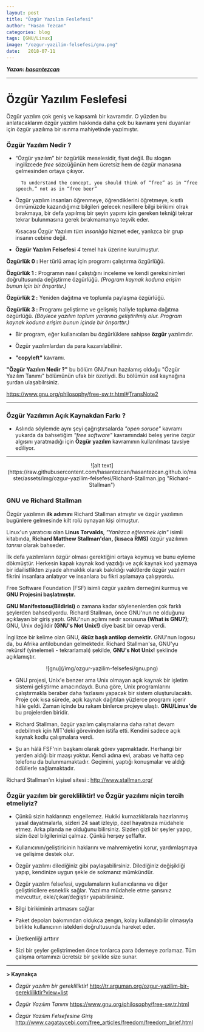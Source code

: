 ```yaml
---
layout: post
title: "Özgür Yazılım Feslefesi"
author: "Hasan Tezcan"
categories: blog
tags: [GNU/Linux]
image: "/ozgur-yazilim-felsefesi/gnu.png"
date:   2018-07-11
---
```



***Yazan: [hasantezcan](https://github.com/hasantezcan)***

---

# Özgür Yazılım Feslefesi

Özgür yazılım çok geniş ve kapsamlı bir kavramdır. O yüzden bu anlatacaklarım özgür yazılım hakkında daha çok bu kavramı yeni duyanlar için özgür yazılıma bir ısınma mahiyetinde yazılmıştır.

### **Özgür Yazılım Nedir ?**

- “Özgür yazılım” bir özgürlük meselesidir, fiyat değil.
Bu slogan ingilizcede *free* sözcüğünün hem ücretsiz hem de özgür manasına gelmesinden ortaya çıkıyor.

      
      	To understand the concept, you should think of “free” as in “free speech,” not as in “free beer”


- Özgür yazılım insanları öğrenmeye, öğrendiklerini öğretmeye, kısıtlı ömrümüzde kazandığımız bilgileri gelecek nesillere bilgi birikimi olrak bırakmaya, bir defa yapılmış bir şeyin yapımı için gereken tekniği tekrar tekrar bulunmasına gerek bırakmamamya teşvik eder.

  Kısacası Özgür Yazılım *tüm insanlığa* hizmet eder, yanlızca bir grup insanın cebine değil.

* **Özgür Yazılım Felsefesi** *4* temel hak üzerine kurulmuştur.

 **Özgürlük 0 :** Her türlü amaç için programı çalıştırma özgürlüğü.

 **Özgürlük 1 :** Programın nasıl çalıştığını inceleme ve kendi gereksinimleri doğrultusunda değiştirme özgürlüğü. *(Program kaynak koduna erişim bunun için bir önşarttır.)*

 **Özgürlük 2 :** Yeniden dağıtma ve toplumla paylaşma özgürlüğü.

 **Özgürlük 3 :** Programı geliştirme ve gelişmiş haliyle topluma dağıtma özgürlüğü. *(Böylece yazılım toplum yararına geliştirilmiş olur. Program kaynak koduna erişim bunun içinde bir önşarttır.)*

- Bir program, eğer kullanıcıları bu özgürlüklere sahipse **özgür** yazılımdır.

- Özgür yazılımlardan da para kazanılabilinir.

- **"copyleft"** kavramı.  

**"Özgür Yazılım Nedir ?"**  bu bölüm GNU'nun hazılamış olduğu "Özgür Yazılım Tanımı" bölümünün ufak bir özetiydi. Bu bölümün asıl kaynağına şurdan ulaşabilrsiniz.

https://www.gnu.org/philosophy/free-sw.tr.html#TransNote2

---

### **Özgür Yazılımın Açık Kaynakdan Farkı ?**

- Aslında söylemde aynı şeyi çağrıştırsalarda *"open soruce"* kavramı yukarda da bahsetiğim *"free software"* kavramındaki beleş yerine özgür algısını yaratmadığı için **Özgür yazılım** kavramının kullanılması tavsiye ediliyor.

---

<p align="center">
  ![alt text](https://raw.githubusercontent.com/hasantezcan/hasantezcan.github.io/master/assets/img/ozgur-yazilim-felsefesi/Richard-Stallman.jpg "Richard-Stallman")

</p>

### **GNU ve Richard Stallman**

Özgür yazılımın **ilk adımını** Richard Stallman atmıştır ve özgür yazılımın bugünlere gelmesinde kilt rolü oynayan kişi olmuştur.

Linux'un yaratıcısı olan **Linus Torvalds**, *"Yanlızca eğlenmek için"* isimli kitabında, **Richard Matthew Stallman'dan, (kısaca RMS)** özgür yazılımın *tanrısı* olarak bahseder.

İlk defa yazılımların özgür olması gerektiğini ortaya koymuş ve bunu eyleme dökmüştür.
Herkesin kapalı kaynak kod yazdığı ve açık kaynak kod yazmaya bir idailistlikten ziyade ahmaklık olarak bakıldığı vakitlerde özgür yazılım fikrini insanlara anlatıyor ve insanlara bu fikri aşılamaya çalışıyordu.

Free Software Foundation (FSF) isimli özgür yazılım derneğini kurmuş ve **GNU Projesini başlatmıştır.**

**GNU Manifestosu(Bildirisi)** o zamana kadar söylenenlerden çok farklı şeylerden bahsediyordu. Richard Stallman, önce GNU'nun ne olduğunu açıklayan bir giriş yaptı. GNU'nun açılımı nedir sorusuna **(What is GNU?)**; GNU, Unix değildir **(GNU's Not Unix!)** diye basit bir cevap verdi.

İngilizce bir kelime olan GNU, **öküz başlı antilop demektir.** GNU'nun logosu da, bu Afrika antilobundan gelmektedir. Richard Stallman'sa, GNU'yu rekürsif (yinelemeli - tekrarlamalı) şekilde, **GNU's Not Unix!** şeklinde açıklamıştır.

<p align="center">
  ![gnu](/img/ozgur-yazilim-felsefesi/gnu.png)
</p>

- GNU projesi, Unix'e benzer ama Unix olmayan açık kaynak bir işletim sistemi geliştirme amacındaydı. Buna göre, Unix programlarını çalıştırmakla beraber daha fazlasını yapacak bir sistem oluşturulacaktı. Proje çok kısa sürede, açık kaynak dağıtılan yüzlerce programı içerir hâle geldi. Zaman içinde bu rakam binlerce projeye ulaştı. **GNU/Linux'de** bu projelerden biridir.

- Richard Stallman, özgür yazılım çalışmalarına daha rahat devam edebilmek için MIT'deki görevinden istifa etti. Kendini sadece açık kaynak kodlu çalışmalara verdi.

- Şu an hâlâ FSF'nin başkanı olarak görev yapmaktadır. Herhangi bir yerden aldığı bir maaşı yoktur. Kendi adına evi, arabası ve hatta cep telefonu da bulunmamaktadır. Geçimini, yaptığı konuşmalar ve aldığı ödüllerle sağlamaktadır.

Richard Stallman'ın kişisel sitesi : http://www.stallman.org/

### **Özgür yazılım bir gerekliliktir! ve Özgür yazılımı niçin tercih etmeliyiz?**

- Çünkü sizin haklarınızı engellemez. Hukiki kurnazlıklarala hazırlanmış yasal dayatmalarla, sizleri 24 saat izleyip, özel hayatınıza müdahele etmez. Arka planda ne olduğunu bilirsiniz. Sizden gizli bir şeyler yapıp, sizin özel bilgilerinizi çalmaz. Çünkü herşey şeffaftır.

- Kullanıcının/geliştiricinin haklarını ve mahremiyetini korur, yardımlaşmaya ve gelişime destek olur.

- Özgür yazılımı dilediğiniz gibi paylaşabilirsiniz. Dilediğiniz değişikliği yapıp, kendinize uygun şekle de sokmanız mümkündür.

- Özgür yazılım felsefesi, uygulamaların kullanıcılarına ve diğer geliştiricilere esneklik sağlar. Yazılıma müdahele etme şansınız mevcuttur, ekle/çıkar/değiştir yapabilirsiniz.

- Bilgi birikiminin artmasını sağlar

- Paket depoları bakımından oldukca zengın, kolay kullanılabilir olmasıyla birlikte kullanıcının istekleri doğrultusunda hareket eder.

- Üretkenliği arttırır
- Sizi bir şeyler geliştrimeden önce tonlarca para ödemeye zorlamaz. Tüm çalışma ortamınızı ücretsiz bir şekilde size sunar.






---
**> Kaynakça**
- *Özgür yazılım bir gerekliliktir!*
 http://tr.arguman.org/ozgur-yazilim-bir-gerekliliktir?view=list

- *Özgür Yazılım Tanımı*
https://www.gnu.org/philosophy/free-sw.tr.html

- *Özgür Yazılım Felsefesine Giriş*
http://www.cagataycebi.com/free_articles/freedom/freedom_brief.html
